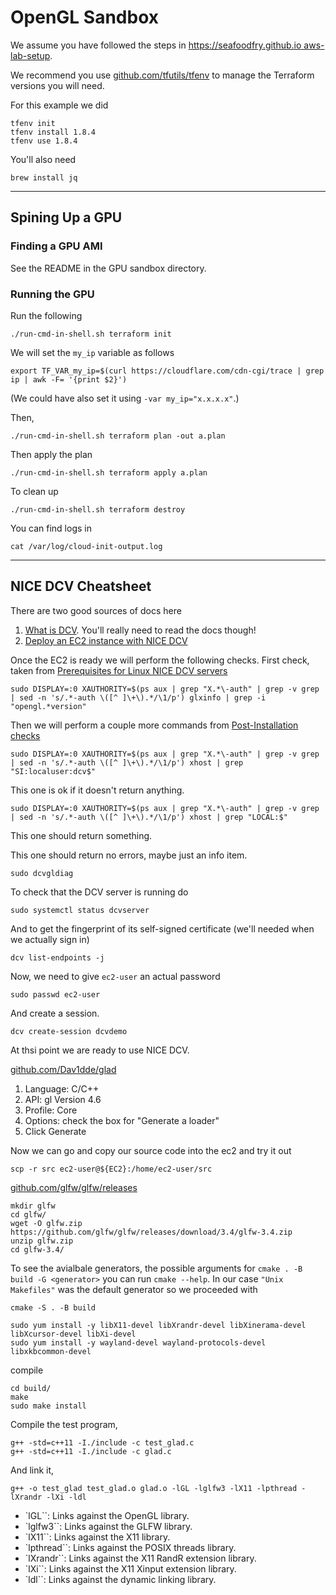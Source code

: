 # OpenGL Sandbox

We assume you have followed the steps in [https://seafoodfry.github.io aws-lab-setup](https://seafoodfry.github.io//aws/lab/2024/05/27/aws-lab-setup/).


We recommend you use [github.com/tfutils/tfenv](https://github.com/tfutils/tfenv) to manage the Terraform versions you will need.

For this example we did
```
tfenv init
tfenv install 1.8.4
tfenv use 1.8.4
```

You'll also need

```
brew install jq
```

---


## Spining Up a GPU

### Finding a GPU AMI

See the README in the GPU sandbox directory.


### Running the GPU


Run the following
```
./run-cmd-in-shell.sh terraform init
```

We will set the `my_ip` variable as follows
```
export TF_VAR_my_ip=$(curl https://cloudflare.com/cdn-cgi/trace | grep ip | awk -F= '{print $2}')
```
(We could have also set it using `-var my_ip="x.x.x.x"`.)

Then,
```
./run-cmd-in-shell.sh terraform plan -out a.plan
```

Then apply the plan
```
./run-cmd-in-shell.sh terraform apply a.plan
```

To clean up
```
./run-cmd-in-shell.sh terraform destroy
```

You can find logs in
```
cat /var/log/cloud-init-output.log
```

---

## NICE DCV Cheatsheet



There are two good sources of docs here
1. [What is DCV](https://docs.aws.amazon.com/dcv/latest/adminguide/what-is-dcv.html). You'll really need to read the docs though!
2. [Deploy an EC2 instance with NICE DCV](https://www.hpcworkshops.com/06-nice-dcv/standalone/08-deploy-ec2.html)

Once the EC2 is ready we will perform the following checks.
First check, taken from 
[Prerequisites for Linux NICE DCV servers](https://docs.aws.amazon.com/dcv/latest/adminguide/setting-up-installing-linux-prereq.html#linux-prereq-xserver)
```
sudo DISPLAY=:0 XAUTHORITY=$(ps aux | grep "X.*\-auth" | grep -v grep | sed -n 's/.*-auth \([^ ]\+\).*/\1/p') glxinfo | grep -i "opengl.*version"
```

Then we will perform a couple more commands from
[Post-Installation checks](https://docs.aws.amazon.com/dcv/latest/adminguide/setting-up-installing-linux-checks.html)
```
sudo DISPLAY=:0 XAUTHORITY=$(ps aux | grep "X.*\-auth" | grep -v grep | sed -n 's/.*-auth \([^ ]\+\).*/\1/p') xhost | grep "SI:localuser:dcv$"
```
This one is ok if it doesn't return anything.

```
sudo DISPLAY=:0 XAUTHORITY=$(ps aux | grep "X.*\-auth" | grep -v grep | sed -n 's/.*-auth \([^ ]\+\).*/\1/p') xhost | grep "LOCAL:$"
```
This one should return something.

This one should return no errors, maybe just an info item.
```
sudo dcvgldiag
```

To check that the DCV server is running do
```
sudo systemctl status dcvserver
```

And to get the fingerprint of its self-signed certificate (we'll needed when we actually sign in)
```
dcv list-endpoints -j
```

Now, we need to give `ec2-user` an actual password
```
sudo passwd ec2-user
```

And create a session.
```
dcv create-session dcvdemo
```

At thsi point we are ready to use NICE DCV.


[github.com/Dav1dde/glad](https://github.com/Dav1dde/glad)

1. Language: C/C++
2. API: gl Version 4.6
3. Profile: Core
4. Options: check the box for "Generate a loader"
5. Click Generate


Now we can go and copy our source code into the ec2 and try it out
```
scp -r src ec2-user@${EC2}:/home/ec2-user/src
```

[github.com/glfw/glfw/releases](https://github.com/glfw/glfw/releases)
```
mkdir glfw
cd glfw/
wget -O glfw.zip https://github.com/glfw/glfw/releases/download/3.4/glfw-3.4.zip
unzip glfw.zip
cd glfw-3.4/
```

To see the avialbale generators, the possible arguments for `cmake . -B build -G <generator>` you can run
`cmake --help`.
In our case `"Unix Makefiles"` was the default generator so we proceeded with
```
cmake -S . -B build
```

```
sudo yum install -y libX11-devel libXrandr-devel libXinerama-devel libXcursor-devel libXi-devel
sudo yum install -y wayland-devel wayland-protocols-devel libxkbcommon-devel
```

compile
```
cd build/
make
sudo make install
```

Compile the test program,
```
g++ -std=c++11 -I./include -c test_glad.c
g++ -std=c++11 -I./include -c glad.c
```

And link it,
```
g++ -o test_glad test_glad.o glad.o -lGL -lglfw3 -lX11 -lpthread -lXrandr -lXi -ldl
```

- `lGL``: Links against the OpenGL library.
- `lglfw3``: Links against the GLFW library.
- `lX11``: Links against the X11 library.
- `lpthread``: Links against the POSIX threads library.
- `lXrandr``: Links against the X11 RandR extension library.
- `lXi``: Links against the X11 Xinput extension library.
- `ldl``: Links against the dynamic linking library.